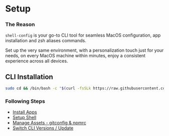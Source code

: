 # Setup

### The Reason

`shell-config` is your go-to CLI tool for seamless MacOS configuration, app installation and zsh aliases commands.

Set up the very same environment, with a personalization touch just for your needs, on every MacOS machine within minutes, enjoy a consistent experience across all devices.

## CLI Installation

```bash
sudo cd && /bin/bash -c "$(curl -fsSLk https://raw.githubusercontent.com/avivbens/shell-config/HEAD/src/scripts/init.sh)"
```

### Following Steps

-   [Install Apps](/app/commands/install)
-   [Setup Shell](/app/commands/shell)
-   [Manage Assets - gitconfig & npmrc](/app/commands/assets)
-   [Switch CLI Versions / Update](/app/commands/update)
